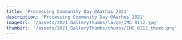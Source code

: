 ```yaml
---
title: 'Processing Community Day @Aarhus 2021'
description: 'Processing Community Day @Aarhus 2021'
imageUrl: '/assets/2021_GalleryThumbs/large/IMG_8112.jpg'
thumbUrl: '/assets/2021_GalleryThumbs/thumbs/IMG_8112_thumb.png'
---
```

